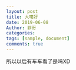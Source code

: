 ```yaml
---
layout: post
title: 大噶好
date: 2019-06-08
Author: 菲哥
categories: 
tags: [sample, document]
comments: true
---
```


所以以后有车车看了是吗XD

